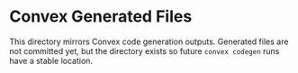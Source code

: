 # Convex Generated Files

This directory mirrors Convex code generation outputs. Generated files are not committed yet,
but the directory exists so future `convex codegen` runs have a stable location.
